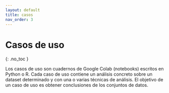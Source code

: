 ```yaml
---
layout: default
title: casos
nav_order: 3
---
```


# Casos de uso
{: .no_toc }

Los casos de uso son cuadernos de Google Colab (notebooks) escritos en Python o R. Cada caso de uso contiene un análisis concreto sobre un dataset determinado y con una o varias técnicas de análisis. El objetivo de un caso de uso es obtener conclusiones de los conjuntos de datos.  

